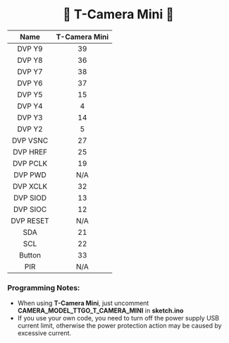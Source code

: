 
<h1 align = "center">🌟 T-Camera Mini 🌟</h1>


|   Name    | T-Camera Mini |
| :-------: | :-----------: |
|  DVP Y9   |      39       |
|  DVP Y8   |      36       |
|  DVP Y7   |      38       |
|  DVP Y6   |      37       |
|  DVP Y5   |      15       |
|  DVP Y4   |       4       |
|  DVP Y3   |      14       |
|  DVP Y2   |       5       |
| DVP VSNC  |      27       |
| DVP HREF  |      25       |
| DVP PCLK  |      19       |
|  DVP PWD  |      N/A      |
| DVP XCLK  |      32       |
| DVP SIOD  |      13       |
| DVP SIOC  |      12       |
| DVP RESET |      N/A      |
|    SDA    |      21       |
|    SCL    |      22       |
|  Button   |      33       |
|    PIR    |      N/A      |


### Programming Notes:
- When using **T-Camera Mini**, just uncomment **CAMERA_MODEL_TTGO_T_CAMERA_MINI** in **sketch.ino**
- If you use your own code, you need to turn off the power supply USB current limit, otherwise the power protection action may be caused by excessive current.